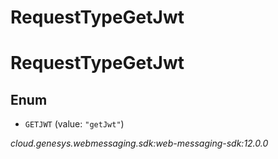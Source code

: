 # RequestTypeGetJwt


# RequestTypeGetJwt

## Enum


* `GETJWT` (value: `"getJwt"`)




_cloud.genesys.webmessaging.sdk:web-messaging-sdk:12.0.0_
